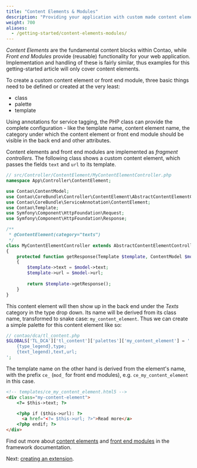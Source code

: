 ```yaml
---
title: "Content Elements & Modules"
description: "Providing your application with custom made content elements and modules."
weight: 700
aliases:
  - /getting-started/content-elements-modules/
---
```



_Content Elements_ are the fundamental content blocks within Contao, while 
_Front end Modules_ provide (reusable) functionality for your web application. Implementation 
and handling of these is fairly similar, thus examples for this getting-started article 
will only cover content elements.

To create a custom content element or front end module, three basic things need 
to be defined or created at the very least:

* class
* palette
* template

Using annotations for service tagging, the PHP class can provide the complete configuration - 
like the template name, content element name, the category under which the content 
element or front end module should be visible in the back end and other attributes.

Content elements and front end modules are implemented as _fragment controllers_.
The following class shows a custom content element, which passes the fields
`text` and `url` to its template.

```php
// src/Controller/ContentElement/MyContentElementController.php
namespace App\Controller\ContentElement;

use Contao\ContentModel;
use Contao\CoreBundle\Controller\ContentElement\AbstractContentElementController;
use Contao\CoreBundle\ServiceAnnotation\ContentElement;
use Contao\Template;
use Symfony\Component\HttpFoundation\Request;
use Symfony\Component\HttpFoundation\Response;

/**
 * @ContentElement(category="texts")
 */
class MyContentElementController extends AbstractContentElementController
{
    protected function getResponse(Template $template, ContentModel $model, Request $request): ?Response
    {
        $template->text = $model->text;
        $template->url = $model->url;
        
        return $template->getResponse();
    }
}
```

This content element will then show up in the back end under the _Texts_ category
in the type drop down. Its name will be derived from its class name, transformed
to snake case: `my_content_element`. Thus we can create a simple palette for this
content element like so:

```php
// contao/dca/tl_content.php
$GLOBALS['TL_DCA']['tl_content']['palettes']['my_content_element'] = '
    {type_legend},type;
    {text_legend),text,url;
';
```

The template name on the other hand is derived from the element's name, with the 
prefix `ce_` (`mod_` for front end modules), e.g. `ce_my_content_element` in this 
case.

```html
<!-- templates/ce_my_content_element.html5 -->
<div class="my-content-element">    
    <?= $this->text; ?>

    <?php if ($this->url): ?>
      <a href="<?= $this->url; ?>">Read more</a>
    <?php endif; ?>
</div>
```

Find out more about [content elements][1] and [front end modules][2] in the framework
documentation.

Next: [creating an extension][3].


[1]: /framework/content-elements/
[2]: /framework/front-end-modules/
[3]: /getting-started/extension/
